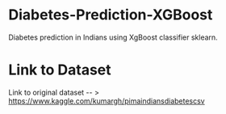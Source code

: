 # Diabetes-Prediction-XGBoost
Diabetes prediction in Indians using XgBoost classifier sklearn.

# Link to Dataset 
Link to original dataset  -- >    https://www.kaggle.com/kumargh/pimaindiansdiabetescsv

